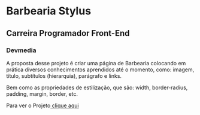 <h1>Barbearia Stylus</h1>
<h2>Carreira Programador Front-End</h2>
<h3>Devmedia</h3>
<p>A proposta desse projeto é criar uma página de Barbearia colocando em prática diversos conhecimentos aprendidos até o momento, como: imagem, título, subtítulos (hierarquia), parágrafo e links.
<p>Bem como as propriedades de estilização, que são: width, border-radius, padding, margin, border, etc.</p>
<p>Para ver o Projeto<a href="https://devmedia.taoliveira.com.br/dracula/" target="_blank"> clique aqui</a></p>